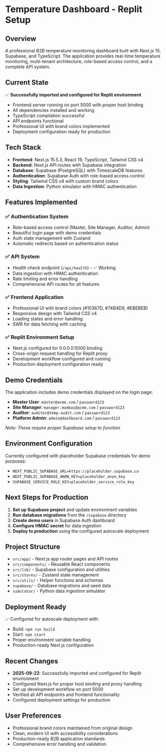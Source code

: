 # Temperature Dashboard - Replit Setup

## Overview
A professional B2B temperature monitoring dashboard built with Next.js 15, Supabase, and TypeScript. The application provides real-time temperature monitoring, multi-tenant architecture, role-based access control, and a complete API system.

## Current State
✅ **Successfully imported and configured for Replit environment**
- Frontend server running on port 5000 with proper host binding
- All dependencies installed and working
- TypeScript compilation successful
- API endpoints functional
- Professional UI with brand colors implemented
- Deployment configuration ready for production

## Tech Stack
- **Frontend**: Next.js 15.5.3, React 19, TypeScript, Tailwind CSS v4
- **Backend**: Next.js API routes with Supabase integration
- **Database**: Supabase (PostgreSQL) with TimescaleDB features
- **Authentication**: Supabase Auth with role-based access control
- **Styling**: Tailwind CSS v4 with custom brand colors
- **Data Ingestion**: Python simulator with HMAC authentication

## Features Implemented
### ✅ Authentication System
- Role-based access control (Master, Site Manager, Auditor, Admin)
- Beautiful login page with demo credentials
- Auth state management with Zustand
- Automatic redirects based on authentication status

### ✅ API System
- Health check endpoint (`/api/health`) - ✅ Working
- Data ingestion with HMAC authentication
- Rate limiting and error handling
- Comprehensive API routes for all features

### ✅ Frontend Application
- Professional UI with brand colors (#10367D, #74B4D9, #EBEBEB)
- Responsive design with Tailwind CSS v4
- Loading states and error handling
- SWR for data fetching with caching

### ✅ Replit Environment Setup
- Next.js configured for 0.0.0.0:5000 binding
- Cross-origin request handling for Replit proxy
- Development workflow configured and running
- Production deployment configuration ready

## Demo Credentials
The application includes demo credentials displayed on the login page:
- **Master User**: `master@acme.com` / `password123`
- **Site Manager**: `manager.mumbai@acme.com` / `password123`
- **Auditor**: `auditor@temp-audit.com` / `password123`
- **Platform Admin**: `admin@dashboard.com` / `password123`

*Note: These require proper Supabase setup to function*

## Environment Configuration
Currently configured with placeholder Supabase credentials for demo purposes:
- `NEXT_PUBLIC_SUPABASE_URL=https://placeholder.supabase.co`
- `NEXT_PUBLIC_SUPABASE_ANON_KEY=placeholder_anon_key`
- `SUPABASE_SERVICE_ROLE_KEY=placeholder_service_role_key`

## Next Steps for Production
1. **Set up Supabase project** and update environment variables
2. **Run database migrations** from the `/supabase` directory
3. **Create demo users** in Supabase Auth dashboard
4. **Configure HMAC secret** for data ingestion
5. **Deploy to production** using the configured autoscale deployment

## Project Structure
- `src/app/` - Next.js app router pages and API routes
- `src/components/` - Reusable React components
- `src/lib/` - Supabase configuration and utilities
- `src/stores/` - Zustand state management
- `src/utils/` - Helper functions and schemas
- `supabase/` - Database migrations and seed data
- `simulator/` - Python data ingestion simulator

## Deployment Ready
✅ Configured for autoscale deployment with:
- Build: `npm run build`
- Start: `npm start`
- Proper environment variable handling
- Production-ready Next.js configuration

## Recent Changes
- **2025-09-22**: Successfully imported and configured for Replit environment
- Configured Next.js for proper host binding and proxy handling
- Set up development workflow on port 5000
- Verified all API endpoints and frontend functionality
- Configured deployment settings for production

## User Preferences
- Professional brand colors maintained from original design
- Clean, modern UI with accessibility considerations
- Production-ready B2B application standards
- Comprehensive error handling and validation